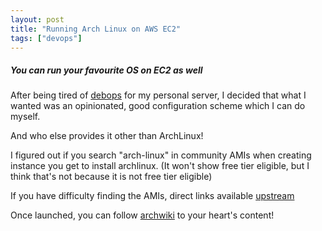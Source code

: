 ```yaml
---
layout: post
title: "Running Arch Linux on AWS EC2"
tags: ["devops"]
---
```


##### You can run your favourite OS on EC2 as well #####

After being tired of [debops](../debops/) for my personal server, I decided that what I wanted was an opinionated, good configuration scheme which I can do myself.

And who else provides it other than ArchLinux!

I figured out if you search "arch-linux" in community AMIs when creating instance you get to install archlinux. (It won't show free tier eligible, but I think that's not because it is not free tier eligible)

If you have difficulty finding the AMIs, direct links available [upstream](https://www.uplinklabs.net/projects/arch-linux-on-ec2/)

Once launched, you can follow [archwiki](https://wiki.archlinux.org/index.php/Main_page) to your heart's content!